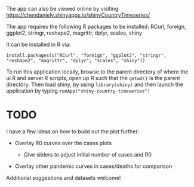 The app can also be viewed online by visiting:
https://chendaniely.shinyapps.io/shinyCountryTimeseries/

The app requires the following R packages to be installed: RCurl, foreign,
ggplot2, stringr, reshape2, magrittr, dplyr, scales, shiny

It can be installed in R via:

`install.packages(c("RCurl", "foreign", "ggplot2", "stringr", "reshape2", "magrittr", "dplyr", "scales", "shiny"))`

To run this application locally, browse to the parent directory of where the
ui.R and server.R scripts, open up R such that the `getwd()` is the
parent directory. Then load shiny, by using `library(shiny)` and then
launch the application by typing `runApp("shiny-country-timeseries")`

TODO
====
I have a few ideas on how to build out the plot further:

* Overlay R0 curves over the cases plots
  * Give sliders to adjust initial number of cases and R0

* Overlay other pandemic curves in cases/deaths for comparison

Additional suggestions and datasets welcome!

